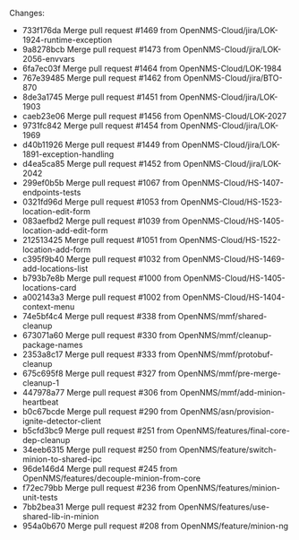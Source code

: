 Changes: 
*   733f176da Merge pull request #1469 from OpenNMS-Cloud/jira/LOK-1924-runtime-exception
*   9a8278bcb Merge pull request #1473 from OpenNMS-Cloud/jira/LOK-2056-envvars
*   6fa7ec03f Merge pull request #1464 from OpenNMS-Cloud/LOK-1984
*   767e39485 Merge pull request #1462 from OpenNMS-Cloud/jira/BTO-870
*   8de3a1745 Merge pull request #1451 from OpenNMS-Cloud/jira/LOK-1903
*   caeb23e06 Merge pull request #1456 from OpenNMS-Cloud/LOK-2027
*   9731fc842 Merge pull request #1454 from OpenNMS-Cloud/jira/LOK-1969
*   d40b11926 Merge pull request #1449 from OpenNMS-Cloud/jira/LOK-1891-exception-handling
*   d4ea5ca85 Merge pull request #1452 from OpenNMS-Cloud/jira/LOK-2042
*   299ef0b5b Merge pull request #1067 from OpenNMS-Cloud/HS-1407-endpoints-tests
*   0321fd96d Merge pull request #1053 from OpenNMS-Cloud/HS-1523-location-edit-form
*   083aefbd2 Merge pull request #1039 from OpenNMS-Cloud/HS-1405-location-add-edit-form
*   212513425 Merge pull request #1051 from OpenNMS-Cloud/HS-1522-location-add-form
*   c395f9b40 Merge pull request #1032 from OpenNMS-Cloud/HS-1469-add-locations-list
*   b793b7e8b Merge pull request #1000 from OpenNMS-Cloud/HS-1405-locations-card
*   a002143a3 Merge pull request #1002 from OpenNMS-Cloud/HS-1404-context-menu
*   74e5bf4c4 Merge pull request #338 from OpenNMS/mmf/shared-cleanup
*   673071a60 Merge pull request #330 from OpenNMS/mmf/cleanup-package-names
*   2353a8c17 Merge pull request #333 from OpenNMS/mmf/protobuf-cleanup
*   675c695f8 Merge pull request #327 from OpenNMS/mmf/pre-merge-cleanup-1
*   447978a77 Merge pull request #306 from OpenNMS/mmf/add-minion-heartbeat
*   b0c67bcde Merge pull request #290 from OpenNMS/asn/provision-ignite-detector-client
*   b5cfd3bc9 Merge pull request #251 from OpenNMS/features/final-core-dep-cleanup
*   34eeb6315 Merge pull request #250 from OpenNMS/feature/switch-minion-to-shared-ipc
*   96de146d4 Merge pull request #245 from OpenNMS/features/decouple-minion-from-core
*   f72ec79bb Merge pull request #236 from OpenNMS/features/minion-unit-tests
*   7bb2bea31 Merge pull request #232 from OpenNMS/features/use-shared-lib-in-minion
*   954a0b670 Merge pull request #208 from OpenNMS/feature/minion-ng
